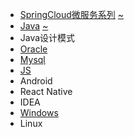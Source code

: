 * [SpringCloud微服务系列][cloudHtml]       [~][cloudMd]
* [Java][javaHtml]                       [~][javaMd]
* Java设计模式
* [Oracle][oracle]
* [Mysql][mysql]
* [JS][js]
* Android
* React Native
* IDEA
* [Windows][win]
* Linux

[cloudHtml]: https://fgq233.github.io/html/blog?key=cloud
[cloudMd]: https://fgq233.github.io/md/index/cloud
[javaHtml]: https://fgq233.github.io/html/blog?key=java
[javaMd]: https://fgq233.github.io/md/index/java
[js]: https://fgq233.github.io/md/index/js
[oracle]: https://fgq233.github.io/md/index/oracle
[mysql]: https://fgq233.github.io/md/index/mysql
[win]: https://fgq233.github.io/md/index/win
